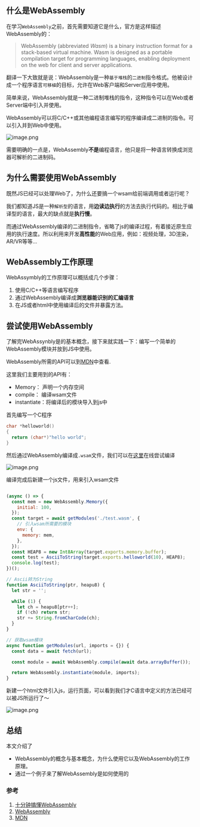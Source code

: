 ## 什么是WebAssembly

在学习`WebAssembly`之前，首先需要知道它是什么，官方是这样描述WebAssembly的：
> WebAssembly (abbreviated *Wasm*) is a binary instruction format for a stack-based virtual machine. Wasm is designed as a portable compilation target for programming languages, enabling deployment on the web for client and server applications.

翻译一下大致就是说：WebAssembly是一种`基于堆栈`的`二进制`指令格式。他被设计成一个程序语言`可移植`的目标，允许在Web客户端和Server应用中使用。

简单来说，WebAssembly就是一种二进制堆栈的指令，这种指令可以在Web或者Server端中引入并使用。   

WebAssembly可以将C/C++或其他编程语言编写的程序编译成二进制的指令。可以引入并到Web中使用。

![image.png](https://img.yzmblog.top/blog/wsam_01.png)

需要明确的一点是，WebAssembly**不是**编程语言，他只是将一种语言转换成浏览器可解析的二进制码。

## 为什么需要使用WebAssembly

既然JS已经可以处理Web了，为什么还要搞一个wsam给前端调用或者运行呢？

我们都知道JS是一种`解析型`的语言，用**边读边执行**的方法去执行代码的。相比于编译型的语言，最大的缺点就是**执行慢**。  

而通过WebAssembly编译的二进制指令，省略了js的编译过程，有着接近原生应用的执行速度。所以利用来开发**高性能**的Web应用，例如：视频处理，3D渲染，AR/VR等等...

## WebAssembly工作原理

WebAssymbly的工作原理可以概括成几个步骤：   

1. 使用C/C++等语言编写程序
2. 通过WebAssembly编译成**浏览器能识别的汇编语言**
3. 在JS或者html中使用编译后的文件并暴露方法。

## 尝试使用WebAssembly

了解完WebAssynbly是的基本概念，接下来就实践一下：编写一个简单的WebAssembly模块并放到JS中使用。

WebAssembly所需的API可以到[MDN](https://developer.mozilla.org/en-US/docs/Web/JavaScript/Reference/Global_Objects/WebAssembly/Instance)中查看.

这里我们主要用到的API有：

* Memory： 声明一个内存空间
* compile： 编译wsam文件
* instantiate：将编译后的模块导入到js中

首先编写一个C程序
```c
char *helloworld()
{
  return (char*)"hello world";
}
```
然后通过WebAssembly编译成`.wsam`文件，我们可以在[这里](https://mbebenita.github.io/WasmExplorer/)在线尝试编译


![image.png](https://img.yzmblog.top/blog/wsam_02.png)

编译完成后新建一个js文件，用来引入wsam文件

```javascript

(async () => {
  const mem = new WebAssembly.Memory({
    initial: 100,
  });
  const target = await getModules('./test.wasm', {
    // 引入wsam所需要的模块
    env: {
      memory: mem,
    },
  });
  const HEAP8 = new Int8Array(target.exports.memory.buffer);
  const test = AsciiToString(target.exports.helloworld(10), HEAP8);
  console.log(test);
})();

// Ascii转为String
function AsciiToString(ptr, heapu8) {
  let str = '';

  while (1) {
    let ch = heapu8[ptr++];
    if (!ch) return str;
    str += String.fromCharCode(ch);
  }
}

// 获取wsam模块
async function getModules(url, imports = {}) {
  const data = await fetch(url);

  const module = await WebAssembly.compile(await data.arrayBuffer());

  return WebAssembly.instantiate(module, imports);
}

```

新建一个html文件引入js，运行页面，可以看到我们才C语言中定义的方法已经可以被JS所运行了～

![image.png](https://img.yzmblog.top/blog/wsam_03.png)

## 总结

本文介绍了   
* WebAssembly的概念与基本概念，为什么使用它以及WebAssembly的工作原理。
* 通过一个例子来了解WebAssembly是如何使用的

### 参考

1. [十分钟搞懂WebAssembly](https://www.jianshu.com/p/e4d002780cf8)
2. [WebAssembly](https://webassembly.org/getting-started/developers-guide/)
3. [MDN](https://developer.mozilla.org/en-US/docs/Web/JavaScript/Reference/Global_Objects/WebAssembly/Instance)






